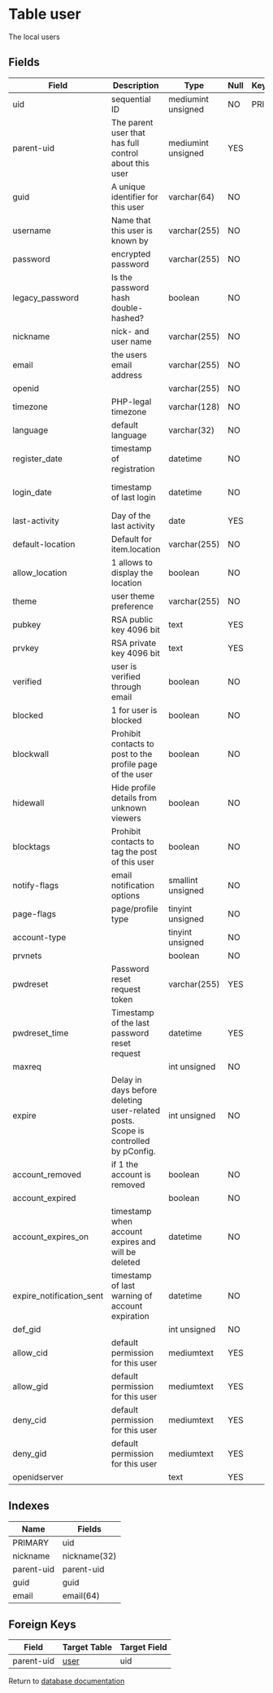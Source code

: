 Table user
===========

The local users

Fields
------

| Field                    | Description                                                                       | Type               | Null | Key | Default             | Extra          |
| ------------------------ | --------------------------------------------------------------------------------- | ------------------ | ---- | --- | ------------------- | -------------- |
| uid                      | sequential ID                                                                     | mediumint unsigned | NO   | PRI | NULL                | auto_increment |
| parent-uid               | The parent user that has full control about this user                             | mediumint unsigned | YES  |     | NULL                |                |
| guid                     | A unique identifier for this user                                                 | varchar(64)        | NO   |     |                     |                |
| username                 | Name that this user is known by                                                   | varchar(255)       | NO   |     |                     |                |
| password                 | encrypted password                                                                | varchar(255)       | NO   |     |                     |                |
| legacy_password          | Is the password hash double-hashed?                                               | boolean            | NO   |     | 0                   |                |
| nickname                 | nick- and user name                                                               | varchar(255)       | NO   |     |                     |                |
| email                    | the users email address                                                           | varchar(255)       | NO   |     |                     |                |
| openid                   |                                                                                   | varchar(255)       | NO   |     |                     |                |
| timezone                 | PHP-legal timezone                                                                | varchar(128)       | NO   |     |                     |                |
| language                 | default language                                                                  | varchar(32)        | NO   |     | en                  |                |
| register_date            | timestamp of registration                                                         | datetime           | NO   |     | 0001-01-01 00:00:00 |                |
| login_date               | timestamp of last login                                                           | datetime           | NO   |     | 0001-01-01 00:00:00 |                |
| last-activity            | Day of the last activity                                                          | date               | YES  |     | NULL                |                |
| default-location         | Default for item.location                                                         | varchar(255)       | NO   |     |                     |                |
| allow_location           | 1 allows to display the location                                                  | boolean            | NO   |     | 0                   |                |
| theme                    | user theme preference                                                             | varchar(255)       | NO   |     |                     |                |
| pubkey                   | RSA public key 4096 bit                                                           | text               | YES  |     | NULL                |                |
| prvkey                   | RSA private key 4096 bit                                                          | text               | YES  |     | NULL                |                |
| verified                 | user is verified through email                                                    | boolean            | NO   |     | 0                   |                |
| blocked                  | 1 for user is blocked                                                             | boolean            | NO   |     | 0                   |                |
| blockwall                | Prohibit contacts to post to the profile page of the user                         | boolean            | NO   |     | 0                   |                |
| hidewall                 | Hide profile details from unknown viewers                                         | boolean            | NO   |     | 0                   |                |
| blocktags                | Prohibit contacts to tag the post of this user                                    | boolean            | NO   |     | 0                   |                |
| notify-flags             | email notification options                                                        | smallint unsigned  | NO   |     | 65535               |                |
| page-flags               | page/profile type                                                                 | tinyint unsigned   | NO   |     | 0                   |                |
| account-type             |                                                                                   | tinyint unsigned   | NO   |     | 0                   |                |
| prvnets                  |                                                                                   | boolean            | NO   |     | 0                   |                |
| pwdreset                 | Password reset request token                                                      | varchar(255)       | YES  |     | NULL                |                |
| pwdreset_time            | Timestamp of the last password reset request                                      | datetime           | YES  |     | NULL                |                |
| maxreq                   |                                                                                   | int unsigned       | NO   |     | 10                  |                |
| expire                   | Delay in days before deleting user-related posts. Scope is controlled by pConfig. | int unsigned       | NO   |     | 0                   |                |
| account_removed          | if 1 the account is removed                                                       | boolean            | NO   |     | 0                   |                |
| account_expired          |                                                                                   | boolean            | NO   |     | 0                   |                |
| account_expires_on       | timestamp when account expires and will be deleted                                | datetime           | NO   |     | 0001-01-01 00:00:00 |                |
| expire_notification_sent | timestamp of last warning of account expiration                                   | datetime           | NO   |     | 0001-01-01 00:00:00 |                |
| def_gid                  |                                                                                   | int unsigned       | NO   |     | 0                   |                |
| allow_cid                | default permission for this user                                                  | mediumtext         | YES  |     | NULL                |                |
| allow_gid                | default permission for this user                                                  | mediumtext         | YES  |     | NULL                |                |
| deny_cid                 | default permission for this user                                                  | mediumtext         | YES  |     | NULL                |                |
| deny_gid                 | default permission for this user                                                  | mediumtext         | YES  |     | NULL                |                |
| openidserver             |                                                                                   | text               | YES  |     | NULL                |                |

Indexes
------------

| Name       | Fields       |
| ---------- | ------------ |
| PRIMARY    | uid          |
| nickname   | nickname(32) |
| parent-uid | parent-uid   |
| guid       | guid         |
| email      | email(64)    |

Foreign Keys
------------

| Field | Target Table | Target Field |
|-------|--------------|--------------|
| parent-uid | [user](help/database/db_user) | uid |

Return to [database documentation](help/database)
